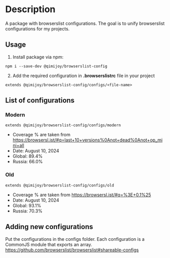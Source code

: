 # Description
A package with browserslist configurations. The goal is to unify browserslist configurations for my projects.

## Usage
1. Install package via npm:

```
npm i --save-dev @qimijoy/browserslist-config
```

2. Add the required configuration in **.browserslistrc** file in your project

```
extends @qimijoy/browserslist-config/configs/<file-name>
```
## List of configurations
### Modern
```
extends @qimijoy/browserslist-config/configs/modern
```
* Coverage % are taken from  https://browsersl.ist/#q=last+10+versions%0Anot+dead%0Anot+op_mini+all
* Date: August 10, 2024
* Global:    89.4%
* Russia:    66.0%

### Old
```
extends @qimijoy/browserslist-config/configs/old
```
* Coverage % are taken from  https://browsersl.ist/#q=%3E+0.1%25
* Date: August 10, 2024
* Global:    93.1%
* Russia:    70.3%


## Adding new configurations
Put the configurations in the configs folder. Each configuration is a CommonJS module that exports an array.
https://github.com/browserslist/browserslist#shareable-configs
